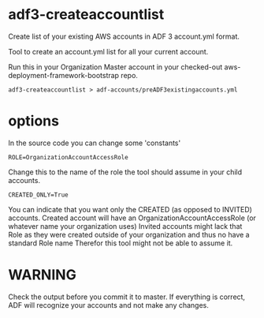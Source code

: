 # adf3-createaccountlist

Create list of your existing AWS accounts in ADF 3 account.yml format.

Tool to create an account.yml list for all your current account.

Run this in your Organization Master account in your checked-out aws-deployment-framework-bootstrap repo.

`
adf3-createaccountlist > adf-accounts/preADF3existingaccounts.yml
`

# options

In the source code you can change some 'constants'

`ROLE=OrganizationAccountAccessRole
`

Change this to the name of the role the tool should assume in your child accounts.

`CREATED_ONLY=True
`

You can indicate that you want only the CREATED (as opposed to INVITED) accounts.
Created account will have an OrganizationAccountAccessRole (or whatever name your organization uses)
Invited accounts might lack that Role as they were created outside of your organization and thus no have a standard Role name
Therefor this tool might not be able to assume it.

# WARNING

Check the output before you commit it to master. If everything is correct, ADF will recognize your accounts and not make any changes.
